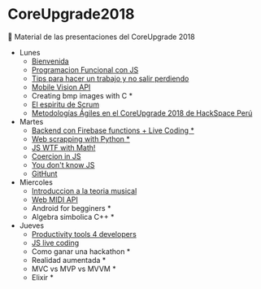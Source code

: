 # CoreUpgrade2018
:bee: Material de las presentaciones del CoreUpgrade 2018 


- Lunes
  - [Bienvenida](https://docs.google.com/presentation/d/1boxBRnpJvUQDPaodGQTsr7DrohQwsJSBfVYgvS6A7Ho/edit?usp=sharing)
  - [Programacion Funcional con JS](https://es.slideshare.net/MarcoAntonioOrdoezVa/programacin-funcional-core-upgrade-febrero-2018-ejemplos-con-javascript)
  - [Tips para hacer un trabajo y no salir perdiendo](https://docs.google.com/presentation/d/1VyuFF6oo9xJBUHr9IOfQrSDsff78Syy1Sq4Nk71RIFU/edit?usp=sharing)
  - [Mobile Vision API](https://docs.google.com/presentation/d/1stmkariaMyU8oD5a5JUi5YQLAnPFceJrTytDVuNWRSI/edit?usp=sharing)
  - Creating bmp images with C *
  - [El espiritu de Scrum](https://mega.nz/#!7N0TXJrT!MSiGU9wWcePONrdftZ8GjrIPWDAuVAjp7zGPUEijfik)
  - [Metodologías Ágiles en el CoreUpgrade 2018 de HackSpace Perú](https://medium.com/metodolog%C3%ADas-%C3%A1giles-lima/metodolog%C3%ADas-%C3%A1giles-en-el-coreupgrade-2018-de-hackspace-per%C3%BA-cd0e2e031109)
- Martes
  - [Backend con Firebase functions + Live Coding *](https://github.com/briansalvattore)
  - [Web scrapping with Python *](https://github.com/sagoyanfisic)
  - [JS WTF with Math!](https://hackernoon.com/js-wtf-with-math-79da9a941ec1)
  - [Coercion in JS](https://www.safaribooksonline.com/library/view/you-dont-know/9781491905159/ch04.html)
  - [You don't know JS](https://github.com/getify/You-Dont-Know-JS)
  - [GitHunt](https://chrome.google.com/webstore/detail/githunt/khpcnaokfebphakjgdgpinmglconplhp?hl=en)
- Miercoles
  - [Introduccion a la teoria musical](http://slides.com/xpktro/musicajs#/)
  - [Web MIDI API](http://slides.com/xpktro/web-midi#/)
  - Android for begginers *
  - Algebra simbolica C++ *
- Jueves
  - [Productivity tools 4 developers](https://docs.google.com/presentation/d/1CRe2wBy-9qEP2VxPFKQkHiYrmHua0PrwfXKcWgauXyI/edit?usp=sharing)
  - [JS live coding](https://github.com/Hanshavin/circles)
  - Como ganar una hackathon *
  - Realidad aumentada *
  - MVC vs MVP vs MVVM *
  - Elixir *
